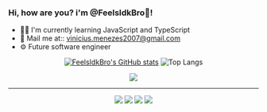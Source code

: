 ### Hi, how are you? i'm @FeelsIdkBro🌆!

- 👨‍💻 I'm currently learning JavaScript and TypeScript
- 📩 Mail me at:: vinicius.menezes2007@gmail.com
- ⚙  Future software engineer

<div align="center">
  
  [![FeelsIdkBro's GitHub stats](https://github-readme-stats.vercel.app/api?username=FeelsIdkBro&show_icons=true&theme=tokyonight&rank_icon=github&ring_color=ec675d)](https://github.com/FeelsIdkBro/github-readme-stats) ![Top Langs](https://github-readme-stats.vercel.app/api/top-langs/?username=FeelsIdkBro&layout=donut&theme=tokyonight)
  
</div>

<p align="center">
  <a href="https://skillicons.dev">
    <img src="https://skillicons.dev/icons?i=html,css,cpp,cs,py,js,ts" />
  </a>
</p>

<hr>  

<div align="center"> 
  <a href="https://www.youtube.com/channel/UC8UWXV8JHbpQcOZP_ye8csQ" target="_blank"><img src="https://img.shields.io/badge/YouTube-FF0000?style=for-the-badge&logo=youtube&logoColor=white" target="_blank"></a>
  <a href="https://www.instagram.com/viniciuscmenezes" target="_blank"><img src="https://img.shields.io/badge/-Instagram-%23E4405F?style=for-the-badge&logo=instagram&logoColor=white" target="_blank"></a>
  <a href="https://www.twitch.tv/vini_menezesz" target="_blank"><img src="https://img.shields.io/badge/Twitch-9146FF?style=for-the-badge&logo=twitch&logoColor=white" target="_blank"></a>
  <a href = "mailto:vinicius.menezes2007@gmail.com"><img src="https://img.shields.io/badge/-Gmail-%23333?style=for-the-badge&logo=gmail&logoColor=white" target="_blank"></a>
  
</div>
